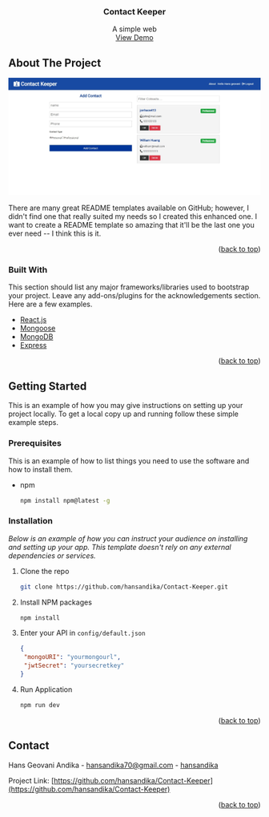 <div id="top"></div>

<!-- PROJECT LOGO -->
<br />
<div align="center">

  <h3 align="center">Contact Keeper</h3>

  <p align="center">
    A simple web
    <br />
    <a href="https://hans-contact-keeper.herokuapp.com/">View Demo</a>
  </p>
</div>

<!-- ABOUT THE PROJECT -->

## About The Project

[![Product Name Screen Shot][product-screenshot]](https://hans-contact-keeper.herokuapp.com/)

There are many great README templates available on GitHub; however, I didn't find one that really suited my needs so I created this enhanced one. I want to create a README template so amazing that it'll be the last one you ever need -- I think this is it.

<p align="right">(<a href="#top">back to top</a>)</p>

### Built With

This section should list any major frameworks/libraries used to bootstrap your project. Leave any add-ons/plugins for the acknowledgements section. Here are a few examples.

- [React.js](https://reactjs.org/)
- [Mongoose](https://www.mongodb.com/)
- [MongoDB](https://mongoosejs.com/)
- [Express](https://expressjs.com/)

<p align="right">(<a href="#top">back to top</a>)</p>

<!-- GETTING STARTED -->

## Getting Started

This is an example of how you may give instructions on setting up your project locally.
To get a local copy up and running follow these simple example steps.

### Prerequisites

This is an example of how to list things you need to use the software and how to install them.

- npm
  ```sh
  npm install npm@latest -g
  ```

### Installation

_Below is an example of how you can instruct your audience on installing and setting up your app. This template doesn't rely on any external dependencies or services._

1. Clone the repo
   ```sh
   git clone https://github.com/hansandika/Contact-Keeper.git
   ```
2. Install NPM packages
   ```sh
   npm install
   ```
3. Enter your API in `config/default.json`
   ```json
   {
   	"mongoURI": "yourmongourl",
   	"jwtSecret": "yoursecretkey"
   }
   ```
4. Run Application
   ```sh
   npm run dev
   ```

<p align="right">(<a href="#top">back to top</a>)</p>

## Contact

Hans Geovani Andika - hansandika70@gmail.com - [hansandika][linkedin-url]

Project Link: [https://github.com/hansandika/Contact-Keeper](https://github.com/hansandika/Contact-Keeper)

<p align="right">(<a href="#top">back to top</a>)</p>

[linkedin-url]: https://www.linkedin.com/in/hans-geovani-andika-8b846b209/
[product-screenshot]: docs/Website-screenshot.jpeg
